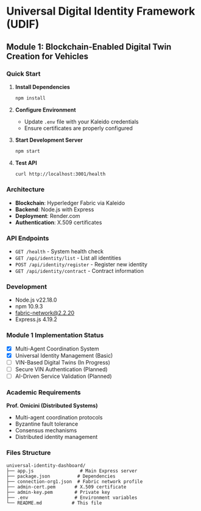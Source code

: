 # Universal Digital Identity Framework (UDIF)

## Module 1: Blockchain-Enabled Digital Twin Creation for Vehicles

### Quick Start

1. **Install Dependencies**
   ```bash
   npm install
   ```

2. **Configure Environment**
   - Update `.env` file with your Kaleido credentials
   - Ensure certificates are properly configured

3. **Start Development Server**
   ```bash
   npm start
   ```

4. **Test API**
   ```bash
   curl http://localhost:3001/health
   ```

### Architecture

- **Blockchain**: Hyperledger Fabric via Kaleido
- **Backend**: Node.js with Express
- **Deployment**: Render.com
- **Authentication**: X.509 certificates

### API Endpoints

- `GET /health` - System health check
- `GET /api/identity/list` - List all identities
- `POST /api/identity/register` - Register new identity
- `GET /api/identity/contract` - Contract information

### Development

- Node.js v22.18.0
- npm 10.9.3
- fabric-network@2.2.20
- Express.js 4.19.2

### Module 1 Implementation Status

- [x] Multi-Agent Coordination System
- [x] Universal Identity Management (Basic)
- [ ] VIN-Based Digital Twins (In Progress)
- [ ] Secure VIN Authentication (Planned)
- [ ] AI-Driven Service Validation (Planned)

### Academic Requirements

**Prof. Omicini (Distributed Systems)**
- Multi-agent coordination protocols
- Byzantine fault tolerance
- Consensus mechanisms
- Distributed identity management

### Files Structure

```
universal-identity-dashboard/
├── app.js                 # Main Express server
├── package.json          # Dependencies
├── connection-org1.json  # Fabric network profile
├── admin-cert.pem       # X.509 certificate
├── admin-key.pem        # Private key
├── .env                 # Environment variables
└── README.md           # This file
```

